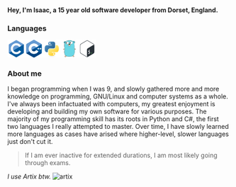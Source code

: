 #### Hey, I'm Isaac, a 15 year old software developer from Dorset, England.

### Languages

<img src="https://raw.githubusercontent.com/devicons/devicon/master/icons/c/c-original.svg" alt="c" width="40" height="40"/><img src="https://raw.githubusercontent.com/devicons/devicon/master/icons/cplusplus/cplusplus-original.svg" alt="cpp" width="40" height="40"/><img src="https://raw.githubusercontent.com/devicons/devicon/master/icons/python/python-original.svg" alt="python" width="40" height="40"/><img src="https://raw.githubusercontent.com/devicons/devicon/master/icons/go/go-original.svg" alt="go" width="40" height="40"/><img src="https://raw.githubusercontent.com/devicons/devicon/master/icons/bash/bash-original.svg" alt="bash" width="40" height="40"/>

### About me

I began programming when I was 9, and slowly gathered more and more knowledge on programming, GNU/Linux and computer systems as a whole.
I've always been infactuated with computers, my greatest enjoyment is developing and building my own software for various purposes. The majority of my programming skill has its roots in Python and C#, the first two languages I really attempted to master. Over time, I have slowly learned more languages as cases have arised where higher-level, slower languages just don't cut it.

> If I am ever inactive for extended durations, I am most likely going through exams.

*I use Artix btw.* <img src="https://static-00.iconduck.com/assets.00/artix-icon-500x512-e5st20aa.png" alt="artix" width="25" height="25">
